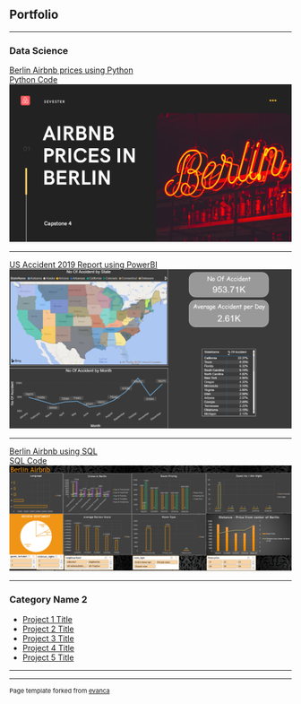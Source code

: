 ## Portfolio

---

### Data Science

[Berlin Airbnb prices using Python](/pdf/Airbnb_prices_in_berlin.pdf)
<br> [Python Code](Berlin.ipynb)
<img src="images/Berlin.PNG?raw=true"/>

---
[US Accident 2019 Report using PowerBI](/pdf/US_Accident_2019_Report.pdf)
<img src="images/US_accident_report.PNG?raw=true"/>

---
[Berlin Airbnb using SQL](pdf/Berlin_Airbnb.pdf)
<br> [SQL Code](SQL_Capstone_2.sql)
<img src="images/Dashboard.PNG?raw=true"/>

---

### Category Name 2

- [Project 1 Title](http://example.com/)
- [Project 2 Title](http://example.com/)
- [Project 3 Title](http://example.com/)
- [Project 4 Title](http://example.com/)
- [Project 5 Title](http://example.com/)

---




---
<p style="font-size:11px">Page template forked from <a href="https://github.com/evanca/quick-portfolio">evanca</a></p>
<!-- Remove above link if you don't want to attibute -->
